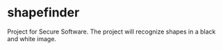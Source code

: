 # shapefinder
Project for Secure Software. The project will recognize shapes in a black and white image.

